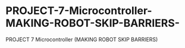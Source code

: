 # PROJECT-7-Microcontroller-MAKING-ROBOT-SKIP-BARRIERS-
PROJECT 7 Microcontroller (MAKING ROBOT SKIP BARRIERS)
